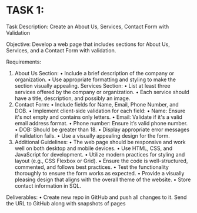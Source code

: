 # TASK 1:
Task Description: Create an About Us, Services, Contact Form with 
Validation

Objective: Develop a web page that includes sections for About Us, Services, and a Contact Form 
with validation.

Requirements:

1. About Us Section:
• Include a brief description of the company or organization.
• Use appropriate formatting and styling to make the section visually appealing.
Services Section:
• List at least three services offered by the company or organization.
• Each service should have a title, description, and possibly an image.
2. Contact Form:
• Include fields for Name, Email, Phone Number, and DOB.
• Implement client-side validation for each field:
• Name: Ensure it's not empty and contains only letters.
• Email: Validate if it's a valid email address format.
• Phone number: Ensure it’s valid phone number.
• DOB: Should be greater than 18.
• Display appropriate error messages if validation fails.
• Use a visually appealing design for the form.
3. Additional Guidelines:
• The web page should be responsive and work well on both desktop and mobile devices.
• Use HTML, CSS, and JavaScript for development.
• Utilize modern practices for styling and layout (e.g., CSS Flexbox or Grid).
• Ensure the code is well-structured, commented, and follows best practices.
• Test the functionality thoroughly to ensure the form works as expected.
• Provide a visually pleasing design that aligns with the overall theme of the website.
• Store contact information in SQL. 

Deliverables:
• Create new repo in GitHub and push all changes to it. Send the URL to GitHub along with 
snapshots of pages
